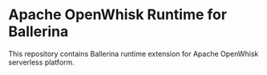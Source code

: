 # Apache OpenWhisk Runtime for Ballerina

This repository contains Ballerina runtime extension for Apache OpenWhisk serverless platform.